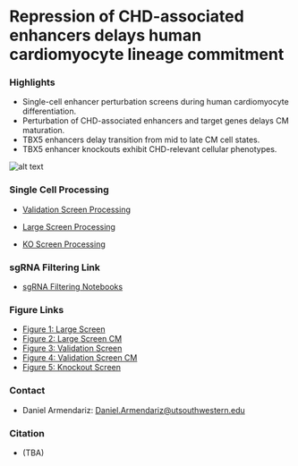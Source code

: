 # Repression of CHD-associated enhancers delays human cardiomyocyte lineage commitment

### Highlights
* Single-cell enhancer perturbation screens during human cardiomyocyte differentiation.
* Perturbation of CHD-associated enhancers and target genes delays CM maturation.
* TBX5 enhancers delay transition from mid to late CM cell states.
* TBX5 enhancer knockouts exhibit CHD-relevant cellular phenotypes.


![alt text](https://github.com/darmen04/Repression-of-CHD-associated-enhancers-delays-human-cardiomyocyte-lineage-commitment/blob/main/Data/Markdown_Images/Github_Model-01.png)


### Single Cell Processing

* [Validation Screen Processing](https://github.com/darmen04/Repression-of-CHD-associated-enhancers-delays-human-cardiomyocyte-lineage-commitment/tree/main/Notebooks/Validation_Screen_Processing)

* [Large Screen Processing](https://github.com/darmen04/Repression-of-CHD-associated-enhancers-delays-human-cardiomyocyte-lineage-commitment/tree/main/Notebooks/Large_Screen_Processing)

* [KO Screen Processing](https://github.com/darmen04/Repression-of-CHD-associated-enhancers-delays-human-cardiomyocyte-lineage-commitment/tree/main/Notebooks/Knockout_Screen_Processing)


### sgRNA Filtering Link
* [sgRNA Filtering Notebooks](https://github.com/darmen04/Repression-of-CHD-associated-enhancers-delays-human-cardiomyocyte-lineage-commitment/tree/main/Notebooks/sgRNA_Filtering)

### Figure Links
* [Figure 1: Large Screen](https://github.com/darmen04/Repression-of-CHD-associated-enhancers-delays-human-cardiomyocyte-lineage-commitment/tree/main/Notebooks/Large_Screen)
* [Figure 2: Large Screen CM](https://github.com/darmen04/Repression-of-CHD-associated-enhancers-delays-human-cardiomyocyte-lineage-commitment/tree/main/Notebooks/Large_Screen_CM)
* [Figure 3: Validation Screen](https://github.com/darmen04/Repression-of-CHD-associated-enhancers-delays-human-cardiomyocyte-lineage-commitment/tree/main/Notebooks/Validation_Screen)
* [Figure 4: Validation Screen CM](https://github.com/darmen04/Repression-of-CHD-associated-enhancers-delays-human-cardiomyocyte-lineage-commitment/tree/main/Notebooks/Validation_Screen_CM)
* [Figure 5: Knockout Screen](https://github.com/darmen04/Repression-of-CHD-associated-enhancers-delays-human-cardiomyocyte-lineage-commitment/tree/main/Notebooks/Knockout_Screen)

### Contact
* Daniel Armendariz: Daniel.Armendariz@utsouthwestern.edu

### Citation
* (TBA)
